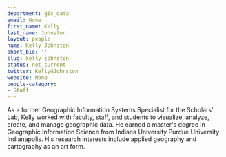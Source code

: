 ```yaml
---
department: gis_data
email: None
first_name: Kelly
last_name: Johnston
layout: people
name: Kelly Johnston
short_bio: ''
slug: kelly-johnston
status: not_current
twitter: KellyGJohnston
website: None
people-category:
- Staff
---
```


As a former Geographic Information Systems Specialist for the Scholars' Lab, Kelly worked with faculty, staff, and students to visualize, analyze, create, and manage geographic data. He earned a master's degree in Geographic Information Science from Indiana University Purdue University Indianapolis. His research interests include applied geography and cartography as an art form.

